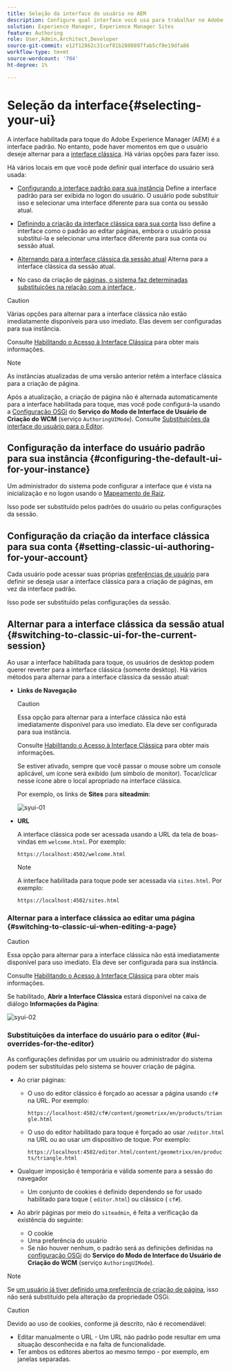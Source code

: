 ```yaml
---
title: Seleção da interface do usuário no AEM
description: Configure qual interface você usa para trabalhar no Adobe Experience Manager 6.5.
solution: Experience Manager, Experience Manager Sites
feature: Authoring
role: User,Admin,Architect,Developer
source-git-commit: e12f12862c31cef81b2808897fab5cf8e19dfa86
workflow-type: tm+mt
source-wordcount: '704'
ht-degree: 1%

---
```


# Seleção da interface{#selecting-your-ui}

A interface habilitada para toque do Adobe Experience Manager (AEM) é a interface padrão. No entanto, pode haver momentos em que o usuário deseje alternar para a [interface clássica](/help/sites-classic-ui-authoring/classicui.md). Há várias opções para fazer isso.

Há vários locais em que você pode definir qual interface do usuário será usada:

* [Configurando a interface padrão para sua instância](#configuring-the-default-ui-for-your-instance)
Define a interface padrão para ser exibida no logon do usuário. O usuário pode substituir isso e selecionar uma interface diferente para sua conta ou sessão atual.

* [Definindo a criação da interface clássica para sua conta](/help/sites-authoring/select-ui.md#setting-classic-ui-authoring-for-your-account)
Isso define a interface como o padrão ao editar páginas, embora o usuário possa substituí-la e selecionar uma interface diferente para sua conta ou sessão atual.

* [Alternando para a interface clássica da sessão atual](#switching-to-classic-ui-for-the-current-session)
Alterna para a interface clássica da sessão atual.

* No caso da criação de [ páginas, o sistema faz determinadas substituições na relação com a interface ](#ui-overrides-for-the-editor).

>[!CAUTION]
>
>Várias opções para alternar para a interface clássica não estão imediatamente disponíveis para uso imediato. Elas devem ser configuradas para sua instância.
>
>Consulte [Habilitando o Acesso à Interface Clássica](/help/sites-administering/enable-classic-ui.md) para obter mais informações.

>[!NOTE]
>
>As instâncias atualizadas de uma versão anterior retêm a interface clássica para a criação de página.
>
>Após a atualização, a criação de página não é alternada automaticamente para a interface habilitada para toque, mas você pode configurá-la usando a [Configuração OSGi](/help/sites-deploying/configuring-osgi.md) do **Serviço do Modo de Interface de Usuário de Criação do WCM** (serviço `AuthoringUIMode`). Consulte [Substituições da interface do usuário para o Editor](#ui-overrides-for-the-editor).

## Configuração da interface do usuário padrão para sua instância {#configuring-the-default-ui-for-your-instance}

Um administrador do sistema pode configurar a interface que é vista na inicialização e no logon usando o [Mapeamento de Raiz](/help/sites-deploying/osgi-configuration-settings.md#daycqrootmapping).

Isso pode ser substituído pelos padrões do usuário ou pelas configurações da sessão.

## Configuração da criação da interface clássica para sua conta {#setting-classic-ui-authoring-for-your-account}

Cada usuário pode acessar suas próprias [preferências de usuário](/help/sites-authoring/user-properties.md#userpreferences) para definir se deseja usar a interface clássica para a criação de páginas, em vez da interface padrão.

Isso pode ser substituído pelas configurações da sessão.

## Alternar para a interface clássica da sessão atual {#switching-to-classic-ui-for-the-current-session}

Ao usar a interface habilitada para toque, os usuários de desktop podem querer reverter para a interface clássica (somente desktop). Há vários métodos para alternar para a interface clássica da sessão atual:

* **Links de Navegação**

  >[!CAUTION]
  >
  >Essa opção para alternar para a interface clássica não está imediatamente disponível para uso imediato. Ela deve ser configurada para sua instância.
  >
  >
  >Consulte [Habilitando o Acesso à Interface Clássica](/help/sites-administering/enable-classic-ui.md) para obter mais informações.

  Se estiver ativado, sempre que você passar o mouse sobre um console aplicável, um ícone será exibido (um símbolo de monitor). Tocar/clicar nesse ícone abre o local apropriado na interface clássica.

  Por exemplo, os links de **Sites** para **siteadmin**:

  ![syui-01](assets/syui-01.png)

* **URL**

  A interface clássica pode ser acessada usando a URL da tela de boas-vindas em `welcome.html`. Por exemplo:

  `https://localhost:4502/welcome.html`

  >[!NOTE]
  >
  >A interface habilitada para toque pode ser acessada via `sites.html`. Por exemplo:
  >
  >
  >`https://localhost:4502/sites.html`

### Alternar para a interface clássica ao editar uma página {#switching-to-classic-ui-when-editing-a-page}

>[!CAUTION]
>
>Essa opção para alternar para a interface clássica não está imediatamente disponível para uso imediato. Ela deve ser configurada para sua instância.
>
>Consulte [Habilitando o Acesso à Interface Clássica](/help/sites-administering/enable-classic-ui.md) para obter mais informações.

Se habilitado, **Abrir a Interface Clássica** estará disponível na caixa de diálogo **Informações da Página**:

![syui-02](assets/syui-02.png)

### Substituições da interface do usuário para o editor {#ui-overrides-for-the-editor}

As configurações definidas por um usuário ou administrador do sistema podem ser substituídas pelo sistema se houver criação de página.

* Ao criar páginas:

   * O uso do editor clássico é forçado ao acessar a página usando `cf#` na URL. Por exemplo:

     `https://localhost:4502/cf#/content/geometrixx/en/products/triangle.html`

   * O uso do editor habilitado para toque é forçado ao usar `/editor.html` na URL ou ao usar um dispositivo de toque. Por exemplo:

     `https://localhost:4502/editor.html/content/geometrixx/en/products/triangle.html`

* Qualquer imposição é temporária e válida somente para a sessão do navegador

   * Um conjunto de cookies é definido dependendo se for usado habilitado para toque ( `editor.html`) ou clássico ( `cf#`).

* Ao abrir páginas por meio do `siteadmin`, é feita a verificação da existência do seguinte:

   * O cookie
   * Uma preferência do usuário
   * Se não houver nenhum, o padrão será as definições definidas na [configuração OSGi](/help/sites-deploying/configuring-osgi.md) do **Serviço do Modo de Interface do Usuário de Criação do WCM** (serviço `AuthoringUIMode`).

>[!NOTE]
>
>Se [um usuário já tiver definido uma preferência de criação de página](#settingthedefaultauthoringuiforyouraccount), isso não será substituído pela alteração da propriedade OSGi.

>[!CAUTION]
>
>Devido ao uso de cookies, conforme já descrito, não é recomendável:
>
>* Editar manualmente o URL - Um URL não padrão pode resultar em uma situação desconhecida e na falta de funcionalidade.
>* Ter ambos os editores abertos ao mesmo tempo - por exemplo, em janelas separadas.
